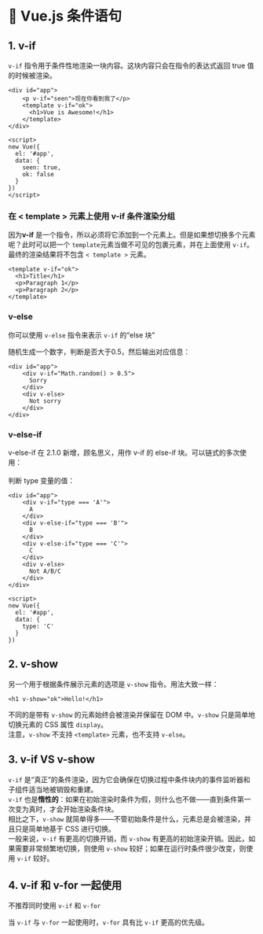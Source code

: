 # 🚧 Vue.js 条件语句

<a name="rMSw5"></a>
## 1. v-if
`v-if` 指令用于条件性地渲染一块内容。这块内容只会在指令的表达式返回 true 值的时候被渲染。<br />

```vue
<div id="app">
    <p v-if="seen">现在你看到我了</p>
    <template v-if="ok">
      <h1>Vue is Awesome!</h1>
    </template>
</div>
    
<script>
new Vue({
  el: '#app',
  data: {
    seen: true,
    ok: false
  }
})
</script>
```



### 在 < template > 元素上使用 v-if 条件渲染分组
因为**v-if** 是一个指令，所以必须将它添加到一个元素上。但是如果想切换多个元素呢？此时可以把一个 `template`元素当做不可见的包裹元素，并在上面使用 `v-if`。最终的渲染结果将不包含 `< template >` 元素。<br />

```vue
<template v-if="ok">
  <h1>Title</h1>
  <p>Paragraph 1</p>
  <p>Paragraph 2</p>
</template>
```

### v-else
你可以使用 `v-else` 指令来表示 `v-if` 的“else 块”

随机生成一个数字，判断是否大于0.5，然后输出对应信息：<br />

```vue
<div id="app">
    <div v-if="Math.random() > 0.5">
      Sorry
    </div>
    <div v-else>
      Not sorry
    </div>
</div>
```

### v-else-if
v-else-if 在 2.1.0 新增，顾名思义，用作 v-if 的 else-if 块。可以链式的多次使用：<br />
<br />判断 type 变量的值：
```vue
<div id="app">
    <div v-if="type === 'A'">
      A
    </div>
    <div v-else-if="type === 'B'">
      B
    </div>
    <div v-else-if="type === 'C'">
      C
    </div>
    <div v-else>
      Not A/B/C
    </div>
</div>
    
<script>
new Vue({
  el: '#app',
  data: {
    type: 'C'
  }
})
```

## 2. v-show
另一个用于根据条件展示元素的选项是 `v-show` 指令。用法大致一样：
```vue
<h1 v-show="ok">Hello!</h1>
```
不同的是带有 `v-show` 的元素始终会被渲染并保留在 DOM 中。`v-show` 只是简单地切换元素的 CSS 属性 `display`。<br />注意，`v-show` 不支持 `<template>` 元素，也不支持 `v-else`。

## 3. v-if VS v-show
`v-if` 是“真正”的条件渲染，因为它会确保在切换过程中条件块内的事件监听器和子组件适当地被销毁和重建。<br />`v-if` 也是**惰性的**：如果在初始渲染时条件为假，则什么也不做——直到条件第一次变为真时，才会开始渲染条件块。<br />相比之下，`v-show` 就简单得多——不管初始条件是什么，元素总是会被渲染，并且只是简单地基于 CSS 进行切换。<br />一般来说，`v-if` 有更高的切换开销，而 `v-show` 有更高的初始渲染开销。因此，如果需要非常频繁地切换，则使用 `v-show` 较好；如果在运行时条件很少改变，则使用 `v-if` 较好。

## 4. v-if 和 v-for 一起使用
不推荐同时使用 `v-if` 和 `v-for`

当 `v-if` 与 `v-for` 一起使用时，`v-for` 具有比 `v-if` 更高的优先级。